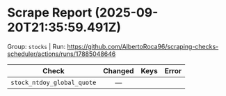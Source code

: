 # Scrape Report (2025-09-20T21:35:59.491Z)

Group: `stocks`  |  Run: https://github.com/AlbertoRoca96/scraping-checks-scheduler/actions/runs/17885048646

| Check | Changed | Keys | Error |
|---|:---:|:--|:--|
| `stock_ntdoy_global_quote` | — |  |  |
